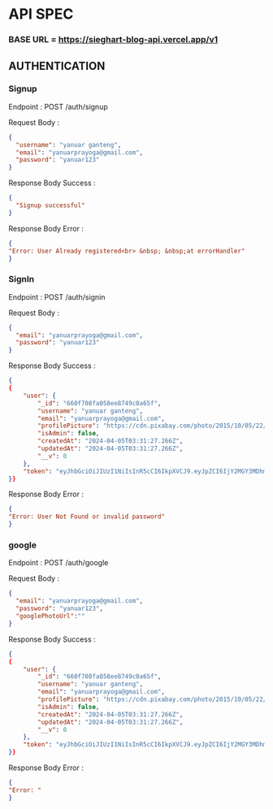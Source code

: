 # API SPEC
### BASE URL = https://sieghart-blog-api.vercel.app/v1


## AUTHENTICATION
### Signup 

Endpoint : POST /auth/signup

Request Body :

```json
{
  "username": "yanuar ganteng",
  "email": "yanuarprayoga@gmail.com",
  "password": "yanuar123"
}
```

Response Body Success :

```json
{
  "Signup successful"
}
```

Response Body Error :

```json
{
"Error: User Already registered<br> &nbsp; &nbsp;at errorHandler"
}
```


### SignIn 


Endpoint : POST /auth/signin

Request Body :

```json
{
  "email": "yanuarprayoga@gmail.com",
  "password": "yanuar123"
}
```

Response Body Success :

```json
{
{
    "user": {
        "_id": "660f708fa058ee8749c0a65f",
        "username": "yanuar ganteng",
        "email": "yanuarprayoga@gmail.com",
        "profilePicture": "https://cdn.pixabay.com/photo/2015/10/05/22/37/blank-profile-picture-973460_960_720.png",
        "isAdmin": false,
        "createdAt": "2024-04-05T03:31:27.266Z",
        "updatedAt": "2024-04-05T03:31:27.266Z",
        "__v": 0
    },
    "token": "eyJhbGciOiJIUzI1NiIsInR5cCI6IkpXVCJ9.eyJpZCI6IjY2MGY3MDhmYTA1OGVlODc0OWMwYTY1ZiIsImlzQWRtaW4iOmZhbHNlLCJpYXQiOjE3MTIyODkxMDF9.qTZTyeAK6DEjCmekBEU2_n7Kg5JmW_pGS1l3e-gR0Zg"
}}
```

Response Body Error :

```json
{
"Error: User Not Found or invalid password"
}
```

### google 


Endpoint : POST /auth/google

Request Body :

```json
{
  "email": "yanuarprayoga@gmail.com",
  "password": "yanuar123",
  "googlePhotoUrl":""
}
```

Response Body Success :

```json
{
{
    "user": {
        "_id": "660f708fa058ee8749c0a65f",
        "username": "yanuar ganteng",
        "email": "yanuarprayoga@gmail.com",
        "profilePicture": "https://cdn.pixabay.com/photo/2015/10/05/22/37/blank-profile-picture-973460_960_720.png",
        "isAdmin": false,
        "createdAt": "2024-04-05T03:31:27.266Z",
        "updatedAt": "2024-04-05T03:31:27.266Z",
        "__v": 0
    },
    "token": "eyJhbGciOiJIUzI1NiIsInR5cCI6IkpXVCJ9.eyJpZCI6IjY2MGY3MDhmYTA1OGVlODc0OWMwYTY1ZiIsImlzQWRtaW4iOmZhbHNlLCJpYXQiOjE3MTIyODkxMDF9.qTZTyeAK6DEjCmekBEU2_n7Kg5JmW_pGS1l3e-gR0Zg"
}}
```

Response Body Error :

```json
{
"Error: "
}
```
